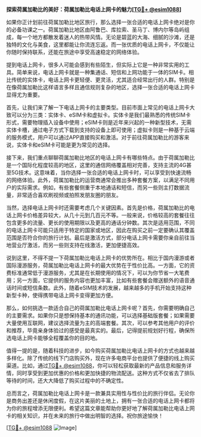 **探索荷属加勒比的美好：荷属加勒比电话上网卡的魅力[[TG💪+ @esim1088](https://t.me/s/esim1088)]**

如果你正计划前往荷属加勒比地区旅行，那么选择一张合适的电话上网卡绝对是你的必备功课之一。荷属加勒比地区由阿鲁巴、库拉索、圣马丁、博内尔等岛屿组成，每一个地方都散发着迷人的热带风情。无论是碧蓝的大海、细腻的沙滩，还是独特的文化与美食，这里都能让你流连忘返。而一张优质的电话上网卡，不仅能让你随时保持联系，还能在旅途中享受高速稳定的网络体验。

提到电话上网卡，很多人可能会感到有些陌生，但实际上它是一种非常实用的工具。简单来说，电话上网卡就是一种集通话、短信和上网功能于一体的SIM卡。相比传统的实体卡，电话上网卡更轻便、更灵活，尤其适合经常出行的人群。特别是在像荷属加勒比这样语言多样且通信规则复杂的地区，选择一张合适的电话上网卡显得尤为重要。

首先，让我们来了解一下电话上网卡的主要类型。目前市面上常见的电话上网卡大致可以分为三类：实体卡、eSIM卡和虚拟卡。实体卡是我们最熟悉的传统SIM卡形式，需要物理插入设备中使用；eSIM卡则是近年来兴起的一种新型技术，无需实体卡槽，通过电子方式下载到支持的设备上即可使用；虚拟卡则是一种基于云端的服务模式，用户可以通过APP直接购买和激活。对于前往荷属加勒比的游客来说，实体卡和eSIM卡可能是更为常见的选择。

接下来，我们重点聊聊荷属加勒比地区的电话上网卡有哪些特点。由于荷属加勒比是一个国际化程度较高的地区，这里的通信网络覆盖相对完善，支持主流的4G甚至5G技术。这意味着，当你选择一张合适的电话上网卡时，可以享受到快速流畅的网络体验。此外，荷属加勒比的运营商通常会推出多种套餐方案，以满足不同用户的实际需求。例如，有些套餐侧重于本地通话和短信，而另一些则主打数据流量，非常适合喜欢刷视频或拍照发朋友圈的朋友。

当然，选择电话上网卡时还需要考虑几个关键因素。首先是价格，荷属加勒比的电话上网卡价格差异较大，从几十元到几百元不等。一般来说，价格较高的套餐往往包含更多的流量、更长的使用期限以及更高的通话分钟数。其次是适用范围，不同的电话上网卡可能只适用于特定的国家或地区，因此在购买之前一定要确认其覆盖范围是否符合你的旅行计划。最后是激活方式，部分电话上网卡需要你亲自前往当地营业厅激活，而另一些则支持在线激活，更加便捷高效。

说到这里，不得不提一下荷属加勒比电话上网卡的优势所在。相比于国内漫游或者国际漫游服务，荷属加勒比电话上网卡的最大优势在于性价比高。一方面，它的资费标准通常低于漫游服务，尤其是在长期使用的情况下，可以为你节省一大笔费用；另一方面，它提供的服务内容也更加丰富，比如有些套餐会赠送额外的语音通话时间或短信条数。此外，随着eSIM技术的发展，越来越多的手机开始支持这种新型卡种，使得携带电话上网卡变得更加方便。

那么，如何挑选一款适合自己的荷属加勒比电话上网卡呢？首先，你需要明确自己的主要需求。如果你只是想保持基本的通讯功能，可以选择基础版套餐；如果需要大量使用互联网，建议选择流量为主的高端套餐。其次，可以参考其他用户的评价和推荐，毕竟亲身体验过的感受是最真实的。最后，记得提前规划好行程，确保所选电话上网卡能够全程覆盖你的目的地。

值得一提的是，随着科技的进步，如今购买荷属加勒比电话上网卡的方式也越来越多样化。除了传统的线下门店购买外，现在许多电商平台也提供了便捷的线上购买渠道。比如，通过[TG💪+ @esim1088](https://t.me/s/esim1088)，你可以轻松获取最新的产品信息和服务详情，同时享受到更加优惠的价格和更加快捷的物流配送。这种方式不仅省去了排队等待的时间，还大大降低了购买过程中的不确定性。

总而言之，荷属加勒比电话上网卡是一款兼具实用性与性价比的旅行伴侣。无论你是商务出差还是休闲度假，在这片美丽的土地上，拥有一张合适的电话上网卡都将为你的旅程增添无限便利。希望这篇文章能帮助你更好地了解荷属加勒比电话上网卡的相关知识，并在未来的旅行中做出明智的选择。祝你旅途愉快！

[[TG💪+ @esim1088](https://t.me/s/esim1088) ![Image](https://i.postimg.cc/4NQfJmqS/Snipaste-2025-05-13-00-14-12.png)]